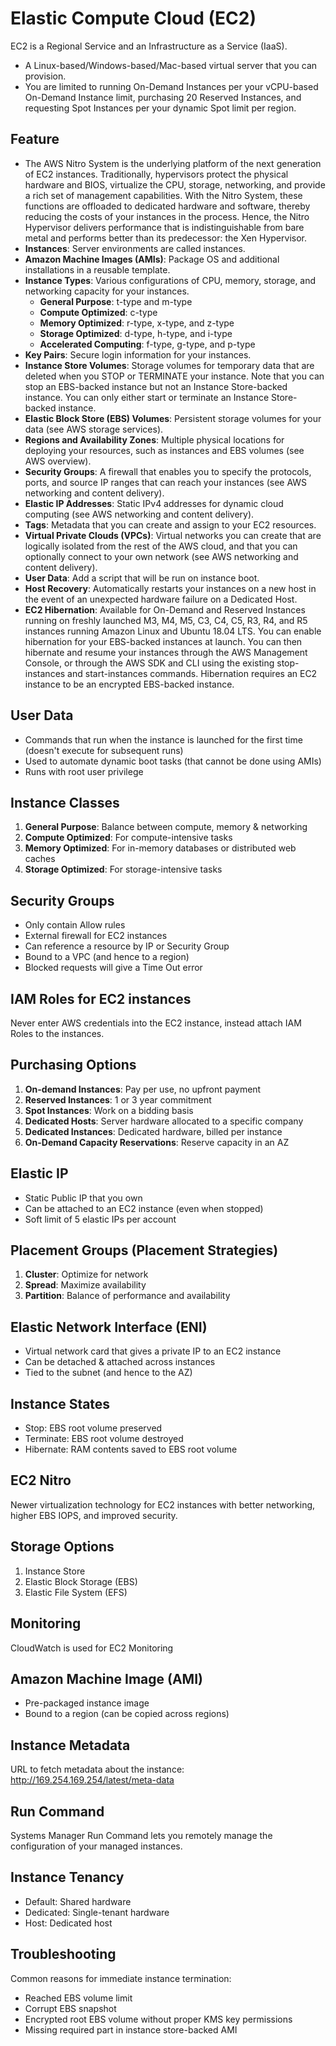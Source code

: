 # Elastic Compute Cloud (EC2)

EC2 is a Regional Service and an Infrastructure as a Service (IaaS).

- A Linux-based/Windows-based/Mac-based virtual server that you can provision.
- You are limited to running On-Demand Instances per your vCPU-based On-Demand Instance limit, purchasing 20 Reserved Instances, and requesting Spot Instances per your dynamic Spot limit per region.

## Feature

- The AWS Nitro System is the underlying platform of the next generation of EC2 instances. Traditionally, hypervisors protect the physical hardware and BIOS, virtualize the CPU, storage, networking, and provide a rich set of management capabilities. With the Nitro System, these functions are offloaded to dedicated hardware and software, thereby reducing the costs of your instances in the process. Hence, the Nitro Hypervisor delivers performance that is indistinguishable from bare metal and performs better than its predecessor: the Xen Hypervisor.
- **Instances**: Server environments are called instances.
- **Amazon Machine Images (AMIs)**: Package OS and additional installations in a reusable template.
- **Instance Types**: Various configurations of CPU, memory, storage, and networking capacity for your instances.
  - **General Purpose**: t-type and m-type
  - **Compute Optimized**: c-type
  - **Memory Optimized**: r-type, x-type, and z-type
  - **Storage Optimized**: d-type, h-type, and i-type
  - **Accelerated Computing**: f-type, g-type, and p-type
- **Key Pairs**: Secure login information for your instances.
- **Instance Store Volumes**: Storage volumes for temporary data that are deleted when you STOP or TERMINATE your instance. Note that you can stop an EBS-backed instance but not an Instance Store-backed instance. You can only either start or terminate an Instance Store-backed instance.
- **Elastic Block Store (EBS) Volumes**: Persistent storage volumes for your data (see AWS storage services).
- **Regions and Availability Zones**: Multiple physical locations for deploying your resources, such as instances and EBS volumes (see AWS overview).
- **Security Groups**: A firewall that enables you to specify the protocols, ports, and source IP ranges that can reach your instances (see AWS networking and content delivery).
- **Elastic IP Addresses**: Static IPv4 addresses for dynamic cloud computing (see AWS networking and content delivery).
- **Tags**: Metadata that you can create and assign to your EC2 resources.
- **Virtual Private Clouds (VPCs)**: Virtual networks you can create that are logically isolated from the rest of the AWS cloud, and that you can optionally connect to your own network (see AWS networking and content delivery).
- **User Data**: Add a script that will be run on instance boot.
- **Host Recovery**: Automatically restarts your instances on a new host in the event of an unexpected hardware failure on a Dedicated Host.
- **EC2 Hibernation**: Available for On-Demand and Reserved Instances running on freshly launched M3, M4, M5, C3, C4, C5, R3, R4, and R5 instances running Amazon Linux and Ubuntu 18.04 LTS. You can enable hibernation for your EBS-backed instances at launch. You can then hibernate and resume your instances through the AWS Management Console, or through the AWS SDK and CLI using the existing stop-instances and start-instances commands. Hibernation requires an EC2 instance to be an encrypted EBS-backed instance.

## User Data

- Commands that run when the instance is launched for the first time (doesn't execute for subsequent runs)
- Used to automate dynamic boot tasks (that cannot be done using AMIs)
- Runs with root user privilege

## Instance Classes

1. **General Purpose**: Balance between compute, memory & networking
2. **Compute Optimized**: For compute-intensive tasks
3. **Memory Optimized**: For in-memory databases or distributed web caches
4. **Storage Optimized**: For storage-intensive tasks

## Security Groups

- Only contain Allow rules
- External firewall for EC2 instances
- Can reference a resource by IP or Security Group
- Bound to a VPC (and hence to a region)
- Blocked requests will give a Time Out error

## IAM Roles for EC2 instances

Never enter AWS credentials into the EC2 instance, instead attach IAM Roles to the instances.

## Purchasing Options

1. **On-demand Instances**: Pay per use, no upfront payment
2. **Reserved Instances**: 1 or 3 year commitment
3. **Spot Instances**: Work on a bidding basis
4. **Dedicated Hosts**: Server hardware allocated to a specific company
5. **Dedicated Instances**: Dedicated hardware, billed per instance
6. **On-Demand Capacity Reservations**: Reserve capacity in an AZ

## Elastic IP

- Static Public IP that you own
- Can be attached to an EC2 instance (even when stopped)
- Soft limit of 5 elastic IPs per account

## Placement Groups (Placement Strategies)

1. **Cluster**: Optimize for network
2. **Spread**: Maximize availability
3. **Partition**: Balance of performance and availability

## Elastic Network Interface (ENI)

- Virtual network card that gives a private IP to an EC2 instance
- Can be detached & attached across instances
- Tied to the subnet (and hence to the AZ)

## Instance States

- Stop: EBS root volume preserved
- Terminate: EBS root volume destroyed
- Hibernate: RAM contents saved to EBS root volume

## EC2 Nitro

Newer virtualization technology for EC2 instances with better networking, higher EBS IOPS, and improved security.

## Storage Options

1. Instance Store
2. Elastic Block Storage (EBS)
3. Elastic File System (EFS)

## Monitoring

CloudWatch is used for EC2 Monitoring

## Amazon Machine Image (AMI)

- Pre-packaged instance image
- Bound to a region (can be copied across regions)

## Instance Metadata

URL to fetch metadata about the instance: <http://169.254.169.254/latest/meta-data>

## Run Command

Systems Manager Run Command lets you remotely manage the configuration of your managed instances.

## Instance Tenancy

- Default: Shared hardware
- Dedicated: Single-tenant hardware
- Host: Dedicated host

## Troubleshooting

Common reasons for immediate instance termination:

- Reached EBS volume limit
- Corrupt EBS snapshot
- Encrypted root EBS volume without proper KMS key permissions
- Missing required part in instance store-backed AMI